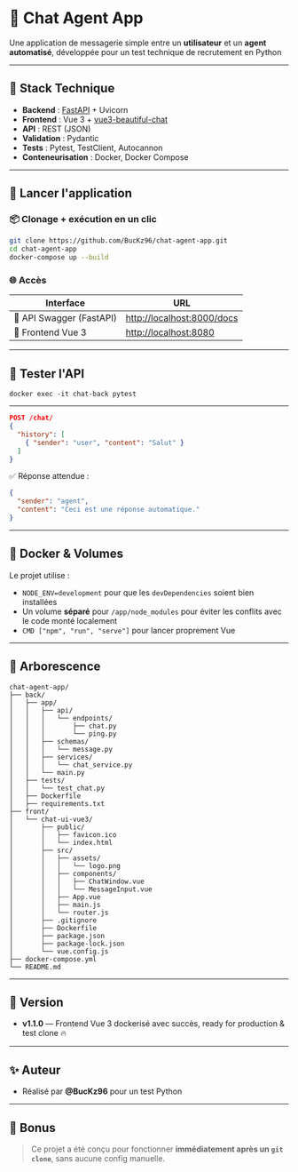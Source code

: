 # 💬 Chat Agent App

Une application de messagerie simple entre un **utilisateur** et un **agent automatisé**, développée pour un test technique de recrutement en Python 

---

## 🧠 Stack Technique

- **Backend** : [FastAPI](https://fastapi.tiangolo.com/) + Uvicorn
- **Frontend** : Vue 3 + [vue3-beautiful-chat](https://github.com/mattmezza/vue-beautiful-chat)
- **API** : REST (JSON)
- **Validation** : Pydantic
- **Tests** : Pytest, TestClient, Autocannon
- **Conteneurisation** : Docker, Docker Compose

---

## 🚀 Lancer l'application

### 📦 Clonage + exécution en un clic

```bash
git clone https://github.com/BucKz96/chat-agent-app.git
cd chat-agent-app
docker-compose up --build
```

### 🌐 Accès

| Interface | URL |
|----------|-----|
| 🎯 API Swagger (FastAPI) | [http://localhost:8000/docs](http://localhost:8000/docs) |
| 💬 Frontend Vue 3        | [http://localhost:8080](http://localhost:8080) |

---

## 🧪 Tester l'API

```
docker exec -it chat-back pytest    
```

---
```json
POST /chat/
{
  "history": [
    { "sender": "user", "content": "Salut" }
  ]
}
```

✅ Réponse attendue :

```json
{
  "sender": "agent",
  "content": "Ceci est une réponse automatique."
}
```


---

## 🐳 Docker & Volumes

Le projet utilise :

- `NODE_ENV=development` pour que les `devDependencies` soient bien installées
- Un volume **séparé** pour `/app/node_modules` pour éviter les conflits avec le code monté localement
- `CMD ["npm", "run", "serve"]` pour lancer proprement Vue

---

## 📎 Arborescence

```
chat-agent-app/
├── back/
│   ├── app/
│   │   ├── api/
│   │   │   └── endpoints/
│   │   │       ├── chat.py
│   │   │       └── ping.py
│   │   ├── schemas/
│   │   │   └── message.py
│   │   ├── services/
│   │   │   └── chat_service.py
│   │   └── main.py
│   ├── tests/
│   │   └── test_chat.py
│   ├── Dockerfile
│   ├── requirements.txt
├── front/
│   └── chat-ui-vue3/
│       ├── public/
│       │   ├── favicon.ico
│       │   └── index.html
│       ├── src/
│       │   ├── assets/
│       │   │   └── logo.png
│       │   ├── components/
│       │   │   ├── ChatWindow.vue
│       │   │   └── MessageInput.vue
│       │   ├── App.vue
│       │   ├── main.js
│       │   └── router.js
│       ├── .gitignore
│       ├── Dockerfile
│       ├── package.json
│       ├── package-lock.json
│       └── vue.config.js
├── docker-compose.yml
└── README.md
```

---

## 🌿 Version

- **v1.1.0** — Frontend Vue 3 dockerisé avec succès, ready for production & test clone 🔥

---

## ✨ Auteur

- Réalisé par **@BucKz96** pour un test Python  

---

## 💬 Bonus

> Ce projet a été conçu pour fonctionner **immédiatement après un `git clone`**, sans aucune config manuelle.
